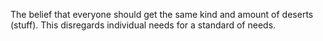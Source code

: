 The belief that everyone should get the same kind and amount of deserts (stuff). This disregards individual needs for a standard of needs.